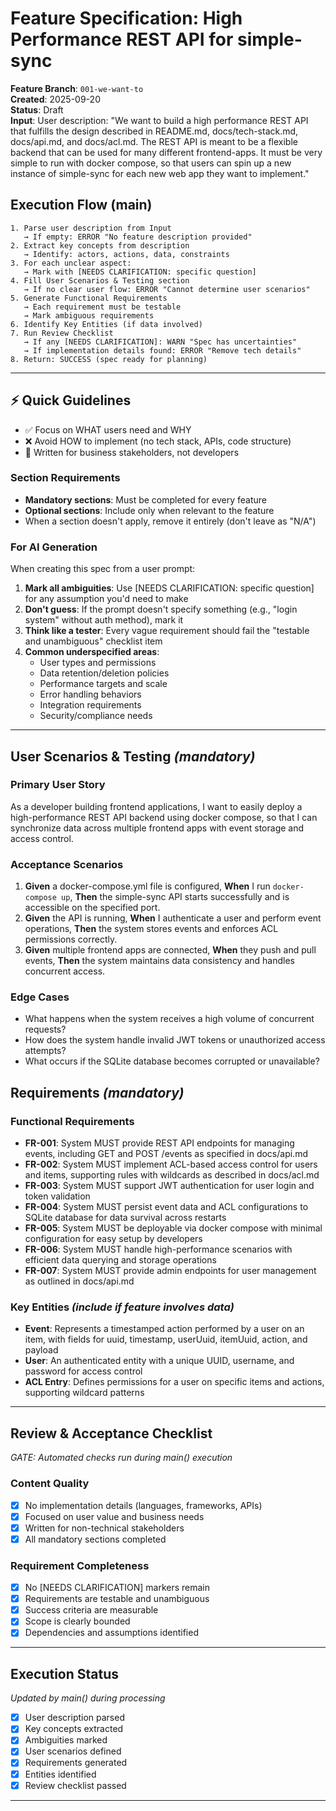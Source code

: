 # Feature Specification: High Performance REST API for simple-sync

**Feature Branch**: `001-we-want-to`  
**Created**: 2025-09-20  
**Status**: Draft  
**Input**: User description: "We want to build a high performance REST API that fulfills the design described in README.md, docs/tech-stack.md, docs/api.md, and docs/acl.md. The REST API is meant to be a flexible backend that can be used for many different frontend-apps. It must be very simple to run with docker compose, so that users can spin up a new instance of simple-sync for each new web app they want to implement."

## Execution Flow (main)
```
1. Parse user description from Input
   → If empty: ERROR "No feature description provided"
2. Extract key concepts from description
   → Identify: actors, actions, data, constraints
3. For each unclear aspect:
   → Mark with [NEEDS CLARIFICATION: specific question]
4. Fill User Scenarios & Testing section
   → If no clear user flow: ERROR "Cannot determine user scenarios"
5. Generate Functional Requirements
   → Each requirement must be testable
   → Mark ambiguous requirements
6. Identify Key Entities (if data involved)
7. Run Review Checklist
   → If any [NEEDS CLARIFICATION]: WARN "Spec has uncertainties"
   → If implementation details found: ERROR "Remove tech details"
8. Return: SUCCESS (spec ready for planning)
```

---

## ⚡ Quick Guidelines
- ✅ Focus on WHAT users need and WHY
- ❌ Avoid HOW to implement (no tech stack, APIs, code structure)
- 👥 Written for business stakeholders, not developers

### Section Requirements
- **Mandatory sections**: Must be completed for every feature
- **Optional sections**: Include only when relevant to the feature
- When a section doesn't apply, remove it entirely (don't leave as "N/A")

### For AI Generation
When creating this spec from a user prompt:
1. **Mark all ambiguities**: Use [NEEDS CLARIFICATION: specific question] for any assumption you'd need to make
2. **Don't guess**: If the prompt doesn't specify something (e.g., "login system" without auth method), mark it
3. **Think like a tester**: Every vague requirement should fail the "testable and unambiguous" checklist item
4. **Common underspecified areas**:
   - User types and permissions
   - Data retention/deletion policies  
   - Performance targets and scale
   - Error handling behaviors
   - Integration requirements
   - Security/compliance needs

---

## User Scenarios & Testing *(mandatory)*

### Primary User Story
As a developer building frontend applications, I want to easily deploy a high-performance REST API backend using docker compose, so that I can synchronize data across multiple frontend apps with event storage and access control.

### Acceptance Scenarios
1. **Given** a docker-compose.yml file is configured, **When** I run `docker-compose up`, **Then** the simple-sync API starts successfully and is accessible on the specified port.
2. **Given** the API is running, **When** I authenticate a user and perform event operations, **Then** the system stores events and enforces ACL permissions correctly.
3. **Given** multiple frontend apps are connected, **When** they push and pull events, **Then** the system maintains data consistency and handles concurrent access.

### Edge Cases
- What happens when the system receives a high volume of concurrent requests?
- How does the system handle invalid JWT tokens or unauthorized access attempts?
- What occurs if the SQLite database becomes corrupted or unavailable?

## Requirements *(mandatory)*

### Functional Requirements
- **FR-001**: System MUST provide REST API endpoints for managing events, including GET and POST /events as specified in docs/api.md
- **FR-002**: System MUST implement ACL-based access control for users and items, supporting rules with wildcards as described in docs/acl.md
- **FR-003**: System MUST support JWT authentication for user login and token validation
- **FR-004**: System MUST persist event data and ACL configurations to SQLite database for data survival across restarts
- **FR-005**: System MUST be deployable via docker compose with minimal configuration for easy setup by developers
- **FR-006**: System MUST handle high-performance scenarios with efficient data querying and storage operations
- **FR-007**: System MUST provide admin endpoints for user management as outlined in docs/api.md

### Key Entities *(include if feature involves data)*
- **Event**: Represents a timestamped action performed by a user on an item, with fields for uuid, timestamp, userUuid, itemUuid, action, and payload
- **User**: An authenticated entity with a unique UUID, username, and password for access control
- **ACL Entry**: Defines permissions for a user on specific items and actions, supporting wildcard patterns

---

## Review & Acceptance Checklist
*GATE: Automated checks run during main() execution*

### Content Quality
- [x] No implementation details (languages, frameworks, APIs)
- [x] Focused on user value and business needs
- [x] Written for non-technical stakeholders
- [x] All mandatory sections completed

### Requirement Completeness
- [x] No [NEEDS CLARIFICATION] markers remain
- [x] Requirements are testable and unambiguous  
- [x] Success criteria are measurable
- [x] Scope is clearly bounded
- [x] Dependencies and assumptions identified

---

## Execution Status
*Updated by main() during processing*

- [x] User description parsed
- [x] Key concepts extracted
- [x] Ambiguities marked
- [x] User scenarios defined
- [x] Requirements generated
- [x] Entities identified
- [x] Review checklist passed

---